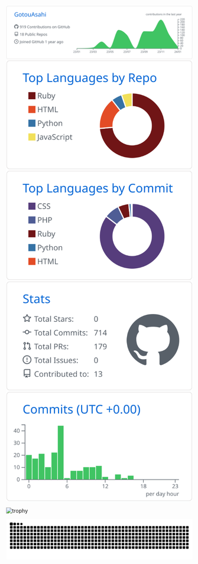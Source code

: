 ![](https://raw.githubusercontent.com/GotouAsahi/GotouAsahi/master/profile-summary-card-output/github/0-profile-details.svg)
![](https://raw.githubusercontent.com/GotouAsahi/GotouAsahi/master/profile-summary-card-output/github/1-repos-per-language.svg)
![](https://raw.githubusercontent.com/GotouAsahi/GotouAsahi/master/profile-summary-card-output/github/2-most-commit-language.svg)
![](https://raw.githubusercontent.com/GotouAsahi/GotouAsahi/master/profile-summary-card-output/github/3-stats.svg)
![](https://raw.githubusercontent.com/GotouAsahi/GotouAsahi/master/profile-summary-card-output/github/4-productive-time.svg)

![trophy](https://github-profile-trophy.vercel.app/?username=GotouAsahi&theme=gruvbox)

![](https://raw.githubusercontent.com/GotouAsahi/GotouAsahi/output/github-contribution-grid-snake.svg)
